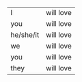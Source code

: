|           |           |
| --------- | --------- |
| I         | will love |
| you       | will love |
| he/she/it | will love |
| we        | will love |
| you       | will love |
| they      | will love |

